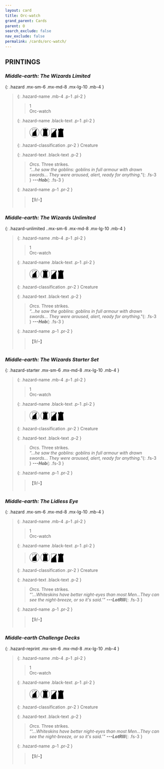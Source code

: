```yaml
---
layout: card
title: Orc-watch
grand_parent: Cards
parent: O
search_exclude: false
nav_exclude: false
permalink: /cards/orc-watch/
---
```


## PRINTINGS


### _Middle-earth: The Wizards Limited_

{: .hazard .mx-sm-6 .mx-md-8 .mx-lg-10 .mb-4 }
> {: .hazard-name .mb-4 .p-1 .pl-2 }
> > <div class="hazard-mp">1</div>
> > <div class="card-name">Orc-watch</div>
>
> {: .hazard-name .black-text .p-1 .pl-2 }
> > ![](/assets/images/shadow-land.svg) ![](/assets/images/dark-domain.svg) ![](/assets/images/shadow-hold.svg) ![](/assets/images/dark-hold.svg)
>
> {: .hazard-classification .pr-2 }
> Creature
>
> {: .hazard-text .black-text .p-2 }
> > _Orcs._ Three strikes. <br>_“...he saw the goblins: goblins in full armour with drawn swords... They were aroused, alert, ready for anything."_{: .fs-3 } ***---&#65279;Hob***{: .fs-3 } 
>
> {: .hazard-name .p-1 .pr-2 }
> > <div class="card-shield">【9/&ndash;】</div>
> > <div class="card-corruption">&nbsp;</div>

### _Middle-earth: The Wizards Unlimited_

{: .hazard-unlimited ..mx-sm-6 .mx-md-8 .mx-lg-10 .mb-4 }
> {: .hazard-name .mb-4 .p-1 .pl-2 }
> > <div class="hazard-mp">1</div>
> > <div class="card-name">Orc-watch</div>
>
> {: .hazard-name .black-text .p-1 .pl-2 }
> > ![](/assets/images/shadow-land.svg) ![](/assets/images/dark-domain.svg) ![](/assets/images/shadow-hold.svg) ![](/assets/images/dark-hold.svg)
>
> {: .hazard-classification .pr-2 }
> Creature
>
> {: .hazard-text .black-text .p-2 }
> > _Orcs._ Three strikes. <br>_“...he saw the goblins: goblins in full armour with drawn swords... They were aroused, alert, ready for anything."_{: .fs-3 } ***---&#65279;Hob***{: .fs-3 } 
>
> {: .hazard-name .p-1 .pr-2 }
> > <div class="card-shield">【9/&ndash;】</div>
> > <div class="card-corruption-white">&nbsp;</div>

### _Middle-earth: The Wizards Starter Set_

{: .hazard-starter .mx-sm-6 .mx-md-8 .mx-lg-10 .mb-4 }
> {: .hazard-name .mb-4 .p-1 .pl-2 }
> > <div class="hazard-mp">1</div>
> > <div class="card-name">Orc-watch</div>
>
> {: .hazard-name .black-text .p-1 .pl-2 }
> > ![](/assets/images/shadow-land.svg) ![](/assets/images/dark-domain.svg) ![](/assets/images/shadow-hold.svg) ![](/assets/images/dark-hold.svg)
>
> {: .hazard-classification .pr-2 }
> Creature
>
> {: .hazard-text .black-text .p-2 }
> > _Orcs._ Three strikes. <br>_“...he saw the goblins: goblins in full armour with drawn swords... They were aroused, alert, ready for anything."_{: .fs-3 } ***---&#65279;Hob***{: .fs-3 } 
>
> {: .hazard-name .p-1 .pr-2 }
> > <div class="card-shield">【9/&ndash;】</div>
> > <div class="card-corruption-white">&nbsp;</div>

### _Middle-earth: The Lidless Eye_

{: .hazard .mx-sm-6 .mx-md-8 .mx-lg-10 .mb-4 }
> {: .hazard-name .mb-4 .p-1 .pl-2 }
> > <div class="hazard-mp">1</div>
> > <div class="card-name">Orc-watch</div>
>
> {: .hazard-name .black-text .p-1 .pl-2 }
> > ![](/assets/images/shadow-land.svg) ![](/assets/images/dark-domain.svg) ![](/assets/images/shadow-hold.svg) ![](/assets/images/dark-hold.svg)
>
> {: .hazard-classification .pr-2 }
> Creature
>
> {: .hazard-text .black-text .p-2 }
> > _Orcs._ Three strikes. <br>_“‘...Whiteskins have better night-eyes than most Men...They can see the night-breeze, or so it's said.’”_ ***---&#65279;LotRIII***{: .fs-3 } 
>
> {: .hazard-name .p-1 .pr-2 }
> > <div class="card-shield">【9/&ndash;】</div>
> > <div class="card-corruption">&nbsp;</div>

### _Middle-earth Challenge Decks_

{: .hazard-reprint .mx-sm-6 .mx-md-8 .mx-lg-10 .mb-4 }
> {: .hazard-name .mb-4 .p-1 .pl-2 }
> > <div class="hazard-mp">1</div>
> > <div class="card-name">Orc-watch</div>
>
> {: .hazard-name .black-text .p-1 .pl-2 }
> > ![](/assets/images/shadow-land.svg) ![](/assets/images/dark-domain.svg) ![](/assets/images/shadow-hold.svg) ![](/assets/images/dark-hold.svg)
>
> {: .hazard-classification .pr-2 }
> Creature
>
> {: .hazard-text .black-text .p-2 }
> > _Orcs._ Three strikes. <br>_“‘...Whiteskins have better night-eyes than most Men...They can see the night-breeze, or so it's said.’”_ ***---&#65279;LotRIII***{: .fs-3 } 
>
> {: .hazard-name .p-1 .pr-2 }
> > <div class="card-shield">【9/&ndash;】</div>
> > <div class="card-corruption-white">&nbsp;</div>
